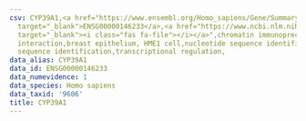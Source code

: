 ```yaml
---
csv: CYP39A1,<a href="https://www.ensembl.org/Homo_sapiens/Gene/Summary?db=core;g=ENSG00000146233"
  target="_blank">ENSG00000146233</a>,<a href="https://www.ncbi.nlm.nih.gov/pubmed/22863008"
  target="_blank"><i class="fas fa-file"></i></a>",chromatin immunoprecipitation assay,direct
  interaction,breast epithelium, HME1 cell,nucleotide sequence identification,nucleotide
  sequence identification,transcriptional regulation,
data_alias: CYP39A1
data_id: ENSG00000146233
data_numevidence: 1
data_species: Homo sapiens
data_taxid: '9606'
title: CYP39A1
---
```

